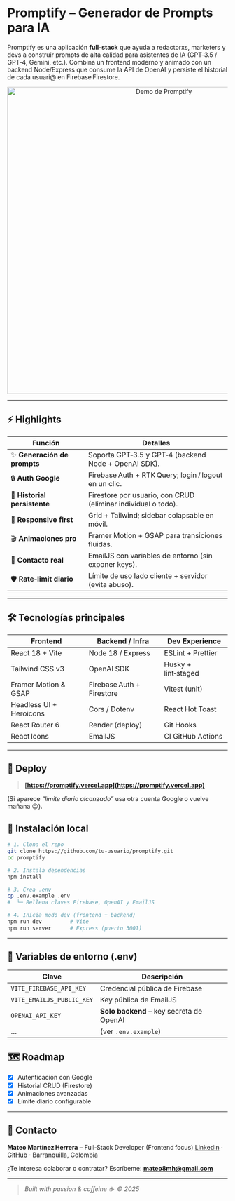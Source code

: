 # Promptify – Generador de Prompts para IA

Promptify es una aplicación **full‑stack** que ayuda a redactorxs, marketers y devs a construir prompts de alta calidad para asistentes de IA (GPT‑3.5 / GPT‑4, Gemini, etc.).
Combina un frontend moderno y animado con un backend Node/Express que consume la API de OpenAI y persiste el historial de cada usuari@ en Firebase Firestore.

<p align="center">
  <img src="https://github.com/Bamder08/Promptify/tree/main/public/preview.gif" width="700" alt="Demo de Promptify">
</p>

---

## ⚡ Highlights

| Función                      | Detalles                                                      |
| ---------------------------- | ------------------------------------------------------------- |
| ✨ **Generación de prompts**  | Soporta GPT‑3.5 y GPT‑4 (backend Node + OpenAI SDK).          |
| 🔒 **Auth Google**           | Firebase Auth + RTK Query; login / logout en un clic.         |
| 💾 **Historial persistente** | Firestore por usuario, con CRUD (eliminar individual o todo). |
| 📱 **Responsive first**      | Grid + Tailwind; sidebar colapsable en móvil.                 |
| 🎬 **Animaciones pro**       | Framer Motion + GSAP para transiciones fluidas.               |
| 📨 **Contacto real**         | EmailJS con variables de entorno (sin exponer keys).          |
| 🛡 **Rate‑limit diario**     | Límite de uso lado cliente + servidor (evita abuso).          |

---

## 🛠 Tecnologías principales

| Frontend                | Backend / Infra           | Dev Experience      |
| ----------------------- | ------------------------- | ------------------- |
| React 18 + Vite         | Node 18 / Express         | ESLint + Prettier   |
| Tailwind CSS v3         | OpenAI SDK                | Husky + lint‑staged |
| Framer Motion & GSAP    | Firebase Auth + Firestore | Vitest (unit)       |
| Headless UI + Heroicons | Cors / Dotenv             | React Hot Toast     |
| React Router 6          | Render (deploy)           | Git Hooks           |
| React Icons             | EmailJS                   | CI GitHub Actions   |

---

## 🚀 Deploy

> **[https://promptify.vercel.app](https://promptify.vercel.app)**

(Si aparece *“límite diario alcanzado”* usa otra cuenta Google o vuelve mañana 😉).


## 🏁 Instalación local

```bash
# 1. Clona el repo
git clone https://github.com/tu-usuario/promptify.git
cd promptify

# 2. Instala dependencias
npm install

# 3. Crea .env
cp .env.example .env
#  └─ Rellena claves Firebase, OpenAI y EmailJS

# 4. Inicia modo dev (frontend + backend)
npm run dev         # Vite
npm run server      # Express (puerto 3001)
```

---

## 🔑 Variables de entorno (.env)

| Clave                     | Descripción                              |
| ------------------------- | ---------------------------------------- |
| `VITE_FIREBASE_API_KEY`   | Credencial pública de Firebase           |
| `VITE_EMAILJS_PUBLIC_KEY` | Key pública de EmailJS                   |
| `OPENAI_API_KEY`          | **Solo backend** – key secreta de OpenAI |
| …                         | (ver `.env.example`)                     |


## 🗺️ Roadmap

* [x] Autenticación con Google
* [x] Historial CRUD (Firestore)
* [x] Animaciones avanzadas
* [x] Límite diario configurable

---

## 💌 Contacto

**Mateo Martínez Herrera** – Full‑Stack Developer (Frontend focus)
[LinkedIn](https://www.linkedin.com/in/mateo-martínez-92205b336/) · [GitHub](https://github.com/Bamder08) · Barranquilla, Colombia

¿Te interesa colaborar o contratar? Escríbeme: **[mateo8mh@gmail.com](mailto:mateo8mh@gmail.com)**

---

> *Built with passion & caffeine ☕ © 2025*